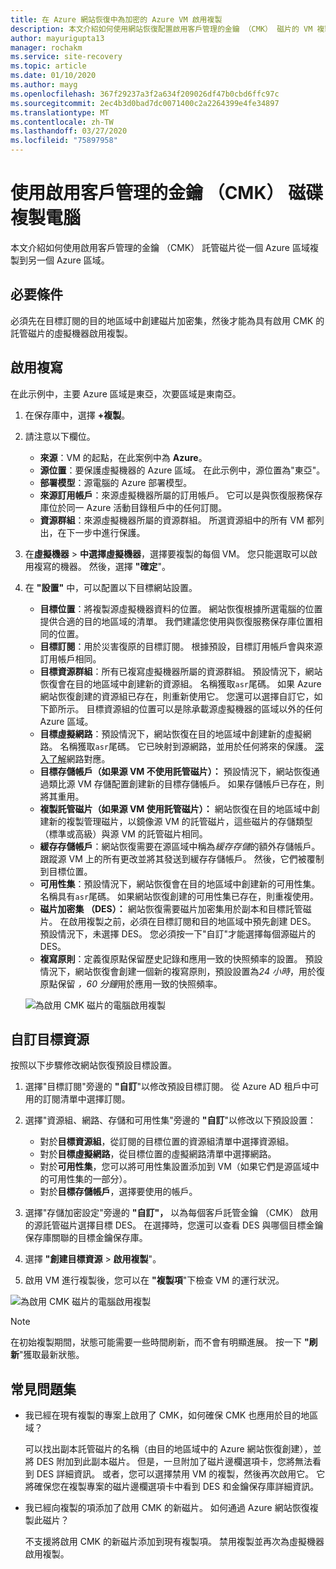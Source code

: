 ```yaml
---
title: 在 Azure 網站恢復中為加密的 Azure VM 啟用複製
description: 本文介紹如何使用網站恢復配置啟用客戶管理的金鑰 （CMK） 磁片的 VM 複製。
author: mayurigupta13
manager: rochakm
ms.service: site-recovery
ms.topic: article
ms.date: 01/10/2020
ms.author: mayg
ms.openlocfilehash: 367f29237a3f2a634f209026df47b0cbd6ffc97c
ms.sourcegitcommit: 2ec4b3d0bad7dc0071400c2a2264399e4fe34897
ms.translationtype: MT
ms.contentlocale: zh-TW
ms.lasthandoff: 03/27/2020
ms.locfileid: "75897958"
---
```

# <a name="replicate-machines-with-customer-managed-keys-cmk-enabled-disks"></a>使用啟用客戶管理的金鑰 （CMK） 磁碟複製電腦

本文介紹如何使用啟用客戶管理的金鑰 （CMK） 託管磁片從一個 Azure 區域複製到另一個 Azure 區域。

## <a name="prerequisite"></a>必要條件
必須先在目標訂閱的目的地區域中創建磁片加密集，然後才能為具有啟用 CMK 的託管磁片的虛擬機器啟用複製。

## <a name="enable-replication"></a>啟用複寫

在此示例中，主要 Azure 區域是東亞，次要區域是東南亞。

1. 在保存庫中，選擇 **+複製**。
2. 請注意以下欄位。
    - **來源**：VM 的起點，在此案例中為 **Azure**。
    - **源位置**：要保護虛擬機器的 Azure 區域。 在此示例中，源位置為"東亞"。
    - **部署模型**：源電腦的 Azure 部署模型。
    - **來源訂用帳戶**：來源虛擬機器所屬的訂用帳戶。 它可以是與恢復服務保存庫位於同一 Azure 活動目錄租戶中的任何訂閱。
    - **資源群組**：來源虛擬機器所屬的資源群組。 所選資源組中的所有 VM 都列出，在下一步中進行保護。

3. 在**虛擬機器** > **中選擇虛擬機器**，選擇要複製的每個 VM。 您只能選取可以啟用複寫的機器。 然後，選擇 **"確定**"。

4. 在 **"設置"** 中，可以配置以下目標網站設置。

    - **目標位置**：將複製源虛擬機器資料的位置。 網站恢復根據所選電腦的位置提供合適的目的地區域的清單。 我們建議您使用與恢復服務保存庫位置相同的位置。
    - **目標訂閱**：用於災害復原的目標訂閱。 根據預設，目標訂用帳戶會與來源訂用帳戶相同。
    - **目標資源群組**：所有已複寫虛擬機器所屬的資源群組。 預設情況下，網站恢復會在目的地區域中創建新的資源組。 名稱獲取`asr`尾碼。 如果 Azure 網站恢復創建的資源組已存在，則重新使用它。 您還可以選擇自訂它，如下節所示。 目標資源組的位置可以是除承載源虛擬機器的區域以外的任何 Azure 區域。
    - **目標虛擬網路**：預設情況下，網站恢復在目的地區域中創建新的虛擬網路。 名稱獲取`asr`尾碼。 它已映射到源網路，並用於任何將來的保護。 [深入了解](site-recovery-network-mapping-azure-to-azure.md)網路對應。
    - **目標存儲帳戶（如果源 VM 不使用託管磁片）：** 預設情況下，網站恢復通過類比源 VM 存儲配置創建新的目標存儲帳戶。 如果存儲帳戶已存在，則將其重用。
    - **複製託管磁片（如果源 VM 使用託管磁片）：** 網站恢復在目的地區域中創建新的複製管理磁片，以鏡像源 VM 的託管磁片，這些磁片的存儲類型（標準或高級）與源 VM 的託管磁片相同。
    - **緩存存儲帳戶**：網站恢復需要在源區域中稱為*緩存存儲*的額外存儲帳戶。 跟蹤源 VM 上的所有更改並將其發送到緩存存儲帳戶。 然後，它們被覆制到目標位置。
    - **可用性集**：預設情況下，網站恢復會在目的地區域中創建新的可用性集。 名稱具有`asr`尾碼。 如果網站恢復創建的可用性集已存在，則重複使用。
    - **磁片加密集 （DES）：** 網站恢復需要磁片加密集用於副本和目標託管磁片。 在啟用複製之前，必須在目標訂閱和目的地區域中預先創建 DES。 預設情況下，未選擇 DES。 您必須按一下"自訂"才能選擇每個源磁片的 DES。
    - **複寫原則**：定義復原點保留歷史記錄和應用一致的快照頻率的設置。 預設情況下，網站恢復會創建一個新的複寫原則，預設設置為*24 小時*，用於復原點保留 *，60 分鐘*用於應用一致的快照頻率。

    ![為啟用 CMK 磁片的電腦啟用複製](./media/azure-to-azure-how-to-enable-replication-cmk-disks/cmk-enable-dr.png)

## <a name="customize-target-resources"></a>自訂目標資源

按照以下步驟修改網站恢復預設目標設置。

1. 選擇"目標訂閱"旁邊的 **"自訂**"以修改預設目標訂閱。 從 Azure AD 租戶中可用的訂閱清單中選擇訂閱。

2. 選擇"資源組、網路、存儲和可用性集"旁邊的 **"自訂**"以修改以下預設設置：
    - 對於**目標資源組**，從訂閱的目標位置的資源組清單中選擇資源組。
    - 對於**目標虛擬網路**，從目標位置的虛擬網路清單中選擇網路。
    - 對於**可用性集**，您可以將可用性集設置添加到 VM（如果它們是源區域中的可用性集的一部分）。
    - 對於**目標存儲帳戶**，選擇要使用的帳戶。

3. 選擇"存儲加密設定"旁邊的 **"自訂"，** 以為每個客戶託管金鑰 （CMK） 啟用的源託管磁片選擇目標 DES。 在選擇時，您還可以查看 DES 與哪個目標金鑰保存庫關聯的目標金鑰保存庫。

4. 選擇 **"創建目標資源** > **啟用複製**"。
5. 啟用 VM 進行複製後，您可以在 **"複製項**"下檢查 VM 的運行狀況。

![為啟用 CMK 磁片的電腦啟用複製](./media/azure-to-azure-how-to-enable-replication-cmk-disks/cmk-customize-target-disk-properties.png)

>[!NOTE]
>在初始複製期間，狀態可能需要一些時間刷新，而不會有明顯進展。 按一下 **"刷新**"獲取最新狀態。

## <a name="faqs"></a>常見問題集

* 我已經在現有複製的專案上啟用了 CMK，如何確保 CMK 也應用於目的地區域？

    可以找出副本託管磁片的名稱（由目的地區域中的 Azure 網站恢復創建），並將 DES 附加到此副本磁片。 但是，一旦附加了磁片邊欄選項卡，您將無法看到 DES 詳細資訊。 或者，您可以選擇禁用 VM 的複製，然後再次啟用它。 它將確保您在複製專案的磁片邊欄選項卡中看到 DES 和金鑰保存庫詳細資訊。

* 我已經向複製的項添加了啟用 CMK 的新磁片。 如何通過 Azure 網站恢復複製此磁片？

    不支援將啟用 CMK 的新磁片添加到現有複製項。 禁用複製並再次為虛擬機器啟用複製。

